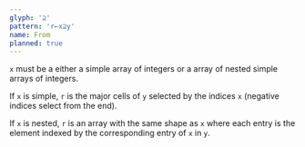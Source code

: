 ```yaml
---
glyph: '⊇'
pattern: 'r←x⊇y'
name: From
planned: true
---
```


`x` must be a either a simple array of integers or a array of nested simple arrays of integers.

If `x` is simple, `r` is the major cells of `y` selected by the indices `x` (negative indices select from the end).

If `x` is nested, `r` is an array with the same shape as `x` where each entry is the element indexed by the corresponding entry of `x` in `y`.